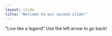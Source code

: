```yaml
---
layout: slide
title: "Welcome to our second slide!"
---
```

"Live like a legend"
Use the left arrow to go back!

